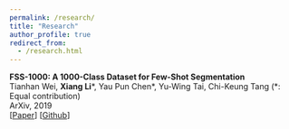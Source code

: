 ```yaml
---
permalink: /research/
title: "Research"
author_profile: true
redirect_from: 
  - /research.html
---
```



**FSS-1000: A 1000-Class Dataset for Few-Shot Segmentation**  
Tianhan Wei, **Xiang Li**\*, Yau Pun Chen\*, Yu-Wing Tai, Chi-Keung Tang (\*: Equal contribution)  
ArXiv, 2019  
\[[Paper](https://arxiv.org/abs/1907.12347)\] \[[Github](https://github.com/HKUSTCV/FSS-1000)\]   


